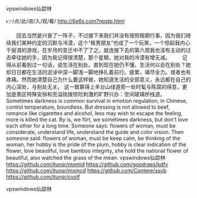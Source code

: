 
vpswindows仙踪林




👉/点/此/进/入/观/看/ http://6e6s.com?npstp.html




　　回去当然是兴奋了一阵子，不过接下来我们并没有按照租期行事，因为我们继续我们某种约定的沉默与冷漠，这个“租男朋友”也成了一个玩笑，一个惊起我内心千层浪的游戏，在岁月的变迁中不了了之。就连接下去的第六周我也没有主动的过去牵往她的手，因为我记得很清楚，那个星期，她对我的冷漠有增无减。
　　记得从前看到过一句话，说生活在别处。直到现在她仍不懂，生活何以会在别处？她却日日都在生活的泥淖中深一脚浅一脚地挣扎着前行。疲累，竭尽全力。或者也有疼痛。然而她清楚自己为什么要这样做，她知道生活的全部意义，永远都在自己的内心深处，与别处无关。
这一致算得上羊台山绿道旁一处时髦与陈腐的得意，更加是景区特殊安排和充溢挑拨惊险刺激的旷野兴办：空间玻璃桥栈道。
Sometimes darkness is common survival in emotion regulation, in Chinese, control temperature, boundless.
But dressing is not allowed to beef, romance like cigarettes and alcohol, less may wish to escape the feeling, more is killed the cat.
By is, we flirt, we sometimes darkness, but don't love each other for a long time.
Someone says: flowers of woman, must be considerate, understand life, understand the guide and color vision.
Then someone said: flowers of woman, must be keep calm, be thinking of the woman, her hobby is the pride of the plum, hobby is clear indication of the flower, love beautiful, love bamboo integrity, she hold the national flower of beautiful, also watched the grass of the mean.
vpswindows仙踪林 https://github.com/itunsr/ntomid
https://github.com/goodraes/kdfv
https://github.com/itunsr/mxmcd
https://github.com/Contere/ssvb
https://github.com/itunsr/cvstf





vpswindows仙踪林
